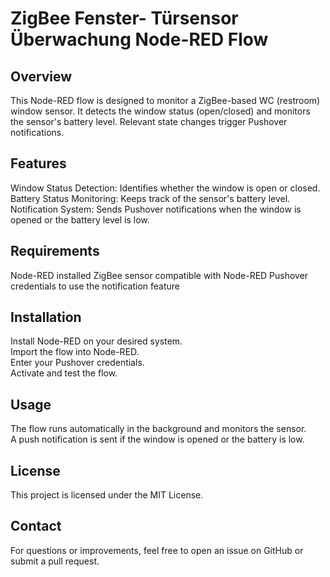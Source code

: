 # ZigBee Fenster- Türsensor Überwachung  Node-RED Flow

## Overview
This Node-RED flow is designed to monitor a ZigBee-based WC (restroom) window sensor. It detects the window status (open/closed) and monitors the sensor's battery level. Relevant state changes trigger Pushover notifications.

## Features
Window Status Detection: Identifies whether the window is open or closed.  
Battery Status Monitoring: Keeps track of the sensor's battery level.  
Notification System: Sends Pushover notifications when the window is opened or the battery level is low.  

## Requirements
Node-RED installed
ZigBee sensor compatible with Node-RED
Pushover credentials to use the notification feature

## Installation
Install Node-RED on your desired system.  
Import the flow into Node-RED.  
Enter your Pushover credentials.  
Activate and test the flow.  

## Usage
The flow runs automatically in the background and monitors the sensor.  
A push notification is sent if the window is opened or the battery is low.

## License
This project is licensed under the MIT License.

## Contact
For questions or improvements, feel free to open an issue on GitHub or submit a pull request.
